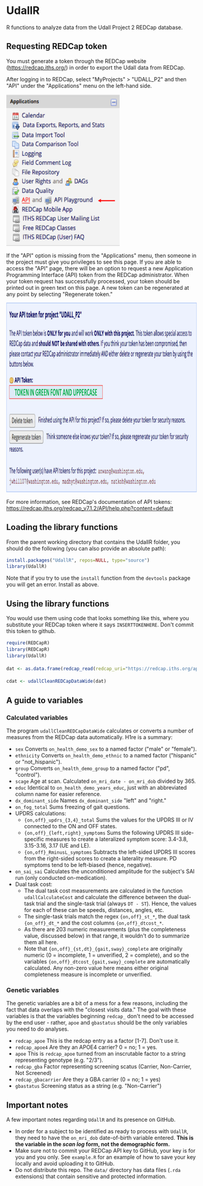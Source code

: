 # UdallR
R functions to analyze data from the Udall Project 2 REDCap database. 


## Requesting REDCap token
You must generate a token through the REDCap website (https://redcap.iths.org/) in order to export the Udall data from REDCap.  

After logging in to REDCap, select "MyProjects" > "UDALL_P2" and then "API" under the "Applications" menu on the left-hand side.

<img src="./images/api_demo_1.png" height="400px" width="300px" />

If the "API" option is missing from the "Applications" menu, then someone in the project must give you privileges to see this page. If you are able to access the "API" page, there will be an option to request a new Application Programming Interface (API) token from the REDCap administrator. When your token request has successfully processed, your token should be printed out in green text on this page. A new token can be regenerated at any point by selecting "Regenerate token."

<img src="./images/api_demo_2.png" height="500px" width="700px" />

For more information, see REDCap's documentation of API tokens: https://redcap.iths.org/redcap_v7.1.2/API/help.php?content=default

## Loading the library functions

From the parent working directory that contains the UdallR folder, you should do the following (you can also provide an absolute path):

```R
install.packages("UdallR", repos=NULL, type="source")
library(UdallR)
```

Note that if you try to use the `install` function from the `devtools` package you will get an error. Install as above.

## Using the library functions

You would use them using code that looks something like this, where you substitute your REDCap token where it says `INSERTTOKENHERE`. Don't commit this token to github. 

```R
require(REDCapR)
library(REDCapR)
library(UdallR)

dat <- as.data.frame(redcap_read(redcap_uri="https://redcap.iths.org/api/", token="INSERTTOKENHERE"))

cdat <- udallCleanREDCapDataWide(dat)
```

## A guide to variables

### Calculated variables

The program `udallCleanREDCapDataWide` calculates or converts a number of measures from the REDCap data automatically. H1re is a summary:

 + `sex`        Converts `on_health_demo_sex` to a named factor ("male" or "female").
 + `ethnicity`  Converts `on_health_demo_ethnic` to a named factor ("hispanic" or "not_hispanic").
 + `group`      Converts `on_health_demo_group` to a named factor ("pd", "control").
 + `scage`      Age at scan. Calculated `on_mri_date - on_mri_dob` divided by 365.
 + `educ`       Identical to `on_health_demo_years_educ`, just with an abbreviated column name for easier reference.
 + `dx_dominant_side` Names `dx_dominant_side` "left" and "right."
 + `on_fog_total` Sums freezing of gait questions.
 + UPDRS calculations:
    + `{on,off}_updrs_{3,4}_total` Sums the values for the UPDRS III or IV connected to the ON and OFF states.
    + `{on,off}_{left,right}_symptoms` Sums the following UPDRS III side-specific measures to create a lateralized symptom score: 3.4-3.8, 3.15-3.16, 3.17 (UE and LE).
    + `{on,off}_RminusL_symptoms` Subtracts the left-sided UPDRS III scores from the right-sided scores to create a laterality measure. PD symptoms tend to be left-biased (hence, negative).
+ `on_sai_sai`  Calculates the unconditioned amplitude for the subject's SAI run (only conducted on-medication).
+ Dual task cost:
    * The dual task cost measurements are calculated in the function `udallCalculateCost` and calculate the difference between the dual-task trial and the single-task trial (always `DT - ST`). Hence, the values for each of these can be speeds, distances, angles, etc.
    * The single-task trials match the regex `{on,off}_st_*`, the dual task `{on_off}_dt_*` and the cost columns `{on,off}_dtcost_*`.
    * As there are 203 numeric measurements (plus the completeness value, discussed below) in that range, it wouldn't do to summarize them all here.
    * Note that `{on,off}_{st,dt}_{gait,sway}_complete` are originally numeric (0 = incomplete, 1 = unverified, 2 = complete), and so the variables `{on,off}_dtcost_{gait,sway}_complete` are automatically calculated. Any non-zero value here means either original completeness measure is incomplete or unverified. 

### Genetic variables

The genetic variables are a bit of a mess for a few reasons, including the fact that data overlaps with the "closest visits data." The goal with these variables is that the variables beginning `redcap_` don't need to be accessed by the end user - rather, `apoe` and `gbastatus` should be the only variables you need to do analyses.

+ `redcap_apoe`     This is the redcap entry as a factor [1-7]. Don't use it.
+ `redcap_apoe4`    Are they an APOE4 carrier? 0 = no; 1 = yes.
+ `apoe`            This is `redcap_apoe` turned from an inscrutable factor to a string representing genotype (e.g. "2/3").
+ `redcap_gba`      Factor representing screening scatus (Carrier, Non-Carrier, Not Screened)
+ `redcap_gbacarrier` Are they a GBA carrier (0 = no; 1 = yes)
+ `gbastatus`       Screening status as a string (e.g. "Non-Carrier")
 
## Important notes

A few important notes regarding `UdallR` and its presence on GitHub.

+ In order for a subject to be identified as ready to process with `UdallR`, they need to have the `on_mri_dob` date-of-birth variable entered. **This is the variable in the *scan log* form, not the demographic form.**
+ Make sure not to commit your REDCap API key to GitHub, your key is for you and you only. See `example.R` for an example of how to save your key locally and avoid uploading it to GitHub.
+ Do not distribute this repo. The `data/` directory has data files (`.rda` extensions) that contain sensitive and protected information.
